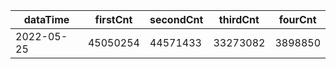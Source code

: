 |dataTime|firstCnt|secondCnt|thirdCnt|fourCnt|
|-|-|-|-|-|
|2022-05-25|45050254|44571433|33273082|3898850|